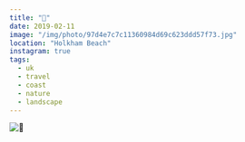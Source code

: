 ```yaml
---
title: "🌾"
date: 2019-02-11
image: "/img/photo/97d4e7c7c11360984d69c623ddd57f73.jpg"
location: "Holkham Beach"
instagram: true
tags:
  - uk
  - travel
  - coast
  - nature
  - landscape
---
```


![🌾](/img/photo/97d4e7c7c11360984d69c623ddd57f73.jpg)
